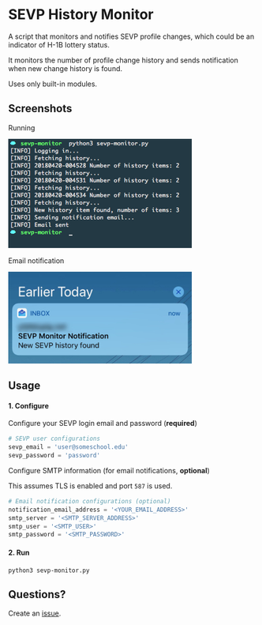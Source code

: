 # SEVP History Monitor

A script that monitors and notifies SEVP profile changes, which could be an indicator of H-1B lottery status.

It monitors the number of profile change history and sends notification when new change history is found.

Uses only built-in modules.

## Screenshots

Running

![Screenshot](screenshots/screenshot_cli.png)

Email notification

![Screenshot](screenshots/screenshot_phone.jpeg)


## Usage

#### 1. Configure

Configure your SEVP login email and password (**required**)

```python
# SEVP user configurations
sevp_email = 'user@someschool.edu'
sevp_password = 'password'
```

Configure SMTP information (for email notifications, **optional**)

This assumes TLS is enabled and port `587` is used.

```python
# Email notification configurations (optional)
notification_email_address = '<YOUR_EMAIL_ADDRESS>'
smtp_server = '<SMTP_SERVER_ADDRESS>'
smtp_user = '<SMTP_USER>'
smtp_password = '<SMTP_PASSWORD>'
```

#### 2. Run

```
python3 sevp-monitor.py
```

## Questions?

Create an [issue](https://github.com/yunzhu-li/sevp-monitor/issues/new).

